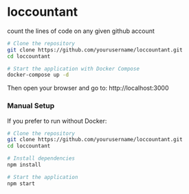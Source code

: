 # loccountant
count the lines of code on any given github account

```bash
# Clone the repository
git clone https://github.com/yourusername/loccountant.git
cd loccountant

# Start the application with Docker Compose
docker-compose up -d
```

Then open your browser and go to: http://localhost:3000

### Manual Setup

If you prefer to run without Docker:

```bash
# Clone the repository
git clone https://github.com/yourusername/loccountant.git
cd loccountant

# Install dependencies
npm install

# Start the application
npm start
```
